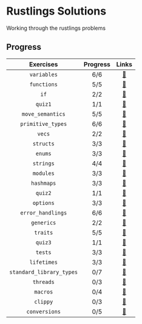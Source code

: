 # Rustlings Solutions

Working through the rustlings problems

## Progress

| Exercises                 | Progress  | Links                                |
| :----------------------:  | :-------: | :----------------------------------------------------------------------------------------------: |
| `variables`               | 6/6       | [:link:](https://github.com/Emc54/rustlings-sols/tree/main/exercises/variables)                  |
| `functions`               | 5/5       | [:link:](https://github.com/Emc54/rustlings-sols/tree/main/exercises/functions)                  |
| `if`                      | 2/2       | [:link:](https://github.com/Emc54/rustlings-sols/tree/main/exercises/if)                         |
| `quiz1`                   | 1/1       | [:link:](https://github.com/Emc54/rustlings-sols/tree/main/exercises/quiz1.rs)                   |
| `move_semantics`          | 5/5       | [:link:](https://github.com/Emc54/rustlings-sols/tree/main/exercises/move_semantics)             |
| `primitive_types`         | 6/6       | [:link:](https://github.com/Emc54/rustlings-sols/tree/main/exercises/primitive_types)            |
| `vecs`                    | 2/2       | [:link:](https://github.com/Emc54/rustlings-sols/tree/main/exercises/vecs)                       |
| `structs`                 | 3/3       | [:link:](https://github.com/Emc54/rustlings-sols/tree/main/exercises/structs)                    |
| `enums`                   | 3/3       | [:link:](https://github.com/Emc54/rustlings-sols/tree/main/exercises/enums)                      |
| `strings`                 | 4/4       | [:link:](https://github.com/Emc54/rustlings-sols/tree/main/exercises/strings)                    |
| `modules`                 | 3/3       | [:link:](https://github.com/Emc54/rustlings-sols/tree/main/exercises/modules)                    |
| `hashmaps`                | 3/3       | [:link:](https://github.com/Emc54/rustlings-sols/tree/main/exercises/hashmaps)                   |
| `quiz2`                   | 1/1       | [:link:](https://github.com/Emc54/rustlings-sols/tree/main/exercises/quiz2.rs)                   |
| `options`                 | 3/3       | [:link:](https://github.com/Emc54/rustlings-sols/tree/main/exercises/options)                    |
| `error_handlings`         | 6/6       | [:link:](https://github.com/Emc54/rustlings-sols/tree/main/exercises/error_handling)             |
| `generics`                | 2/2       | [:link:](https://github.com/Emc54/rustlings-sols/tree/main/exercises/generics)                   |
| `traits`                  | 5/5       | [:link:](https://github.com/Emc54/rustlings-sols/tree/main/exercises/traits)                     |
| `quiz3`                   | 1/1       | [:link:](https://github.com/Emc54/rustlings-sols/tree/main/exercises/quiz3.rs)                   |
| `tests`                   | 3/3       | [:link:](https://github.com/Emc54/rustlings-sols/tree/main/exercises/tests)                      |
| `lifetimes`               | 3/3       | [:link:](https://github.com/Emc54/rustlings-sols/tree/main/exercises/lifetimes)                  |
| `standard_library_types`  | 0/7       | [:link:](https://github.com/Emc54/rustlings-sols/tree/main/exercises/standard_library_types)     |
| `threads`                 | 0/3       | [:link:](https://github.com/Emc54/rustlings-sols/tree/main/exercises/threads)                    |
| `macros`                  | 0/4       | [:link:](https://github.com/Emc54/rustlings-sols/tree/main/exercises/macros)                     |
| `clippy`                  | 0/3       | [:link:](https://github.com/Emc54/rustlings-sols/tree/main/exercises/clippy)                     |
| `conversions`             | 0/5       | [:link:](https://github.com/Emc54/rustlings-sols/tree/main/exercises/conversions)                |
